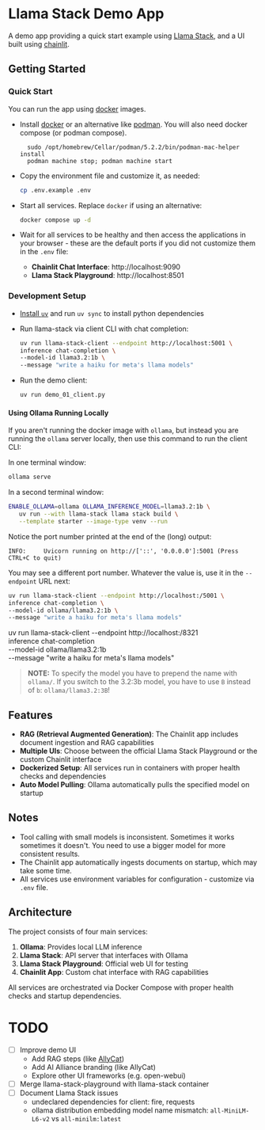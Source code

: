 # Llama Stack Demo App

A demo app providing a quick start example using [Llama Stack](https://www.llama.com/products/llama-stack/), and a UI built using [chainlit](https://docs.chainlit.io/get-started/overview).

## Getting Started

### Quick Start

You can run the app using [docker](https://www.docker.com/) images. 

- Install [docker](https://www.docker.com/) or an alternative like [podman](https://podman.io/). You will also need docker compose (or podman compose).

        sudo /opt/homebrew/Cellar/podman/5.2.2/bin/podman-mac-helper install
        podman machine stop; podman machine start


- Copy the environment file and customize it, as needed:
   ```bash
   cp .env.example .env
   ```

- Start all services. Replace `docker` if using an alternative:
   ```bash
   docker compose up -d
   ```

- Wait for all services to be healthy and then access the applications in your browser - these are the default ports if you did not customize them in the `.env` file:
   - **Chainlit Chat Interface**: http://localhost:9090
   - **Llama Stack Playground**: http://localhost:8501

### Development Setup

- [Install `uv`](https://docs.astral.sh/uv/) and run `uv sync` to install python dependencies

- Run llama-stack via client CLI with chat completion:
   ```bash
   uv run llama-stack-client --endpoint http://localhost:5001 \
   inference chat-completion \
   --model-id llama3.2:1b \
   --message "write a haiku for meta's llama models"
   ```

- Run the demo client: 
   ```bash
   uv run demo_01_client.py
   ```

#### Using Ollama Running Locally

If you aren't running the docker image with `ollama`, but instead you are running the `ollama` server locally, then use this command to run the client CLI:

In one terminal window:
```bash
ollama serve
```

<!-- ENABLE_OLLAMA=ollama OLLAMA_INFERENCE_MODEL=llama3.2:1b \
   uv run llama-stack-client configure \
   --endpoint http://localhost:5001 \
   --api-key none
 -->

In a second terminal window:
```bash
ENABLE_OLLAMA=ollama OLLAMA_INFERENCE_MODEL=llama3.2:1b \
   uv run --with llama-stack llama stack build \
   --template starter --image-type venv --run
```

Notice the port number printed at the end of the (long) output:

```
INFO:     Uvicorn running on http://['::', '0.0.0.0']:5001 (Press CTRL+C to quit)
```

You may see a different port number. Whatever the value is, use it in the `--endpoint` URL next:


```bash
uv run llama-stack-client --endpoint http://localhost:/5001 \
inference chat-completion \
--model-id ollama/llama3.2:1b \
--message "write a haiku for meta's llama models"
```

uv run llama-stack-client --endpoint http://localhost:/8321 \
inference chat-completion \
--model-id ollama/llama3.2:1b \
--message "write a haiku for meta's llama models"

> **NOTE:** To specify the model you have to prepend the name with `ollama/`. If you switch to the 3.2:3b model, you have to use `B` instead of `b`: `ollama/llama3.2:3B`!

## Features

- **RAG (Retrieval Augmented Generation)**: The Chainlit app includes document ingestion and RAG capabilities
- **Multiple UIs**: Choose between the official Llama Stack Playground or the custom Chainlit interface
- **Dockerized Setup**: All services run in containers with proper health checks and dependencies
- **Auto Model Pulling**: Ollama automatically pulls the specified model on startup

## Notes

- Tool calling with small models is inconsistent. Sometimes it works sometimes it doesn't. You need to use a bigger model for more consistent results.
- The Chainlit app automatically ingests documents on startup, which may take some time.
- All services use environment variables for configuration - customize via `.env` file.

## Architecture

The project consists of four main services:
1. **Ollama**: Provides local LLM inference
2. **Llama Stack**: API server that interfaces with Ollama
3. **Llama Stack Playground**: Official web UI for testing
4. **Chainlit App**: Custom chat interface with RAG capabilities

All services are orchestrated via Docker Compose with proper health checks and startup dependencies.


# TODO
- [ ] Improve demo UI 
   - Add RAG steps (like [AllyCat](https://github.com/The-AI-Alliance/allycat))
   - Add AI Alliance branding (like AllyCat)
   - Explore other UI frameworks (e.g. open-webui)
- [ ] Merge llama-stack-playground with llama-stack container
- [ ] Document Llama Stack issues
    - undeclared dependencies for client: fire, requests
    - ollama distribution embedding model name mismatch: `all-MiniLM-L6-v2` vs `all-minilm:latest`
   